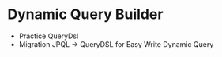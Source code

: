 # Dynamic Query Builder
- Practice QueryDsl
- Migration JPQL -> QueryDSL for Easy Write Dynamic Query

